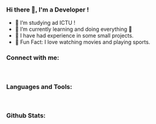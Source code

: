 ### Hi there 👋, I'm a Developer !
- 🔭 I’m studying ad ICTU !
- 🌱 I’m currently learning and doing everything 🤣
- 👯 I have had experience in some small projects.
- 🥅 Fun Fact: I love watching movies and playing sports.

### Connect with me:

<br />

### Languages and Tools:

<br />

### Github Stats:
